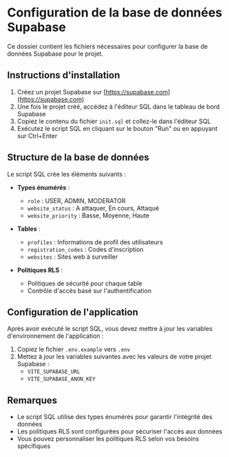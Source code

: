 # Configuration de la base de données Supabase

Ce dossier contient les fichiers nécessaires pour configurer la base de données Supabase pour le projet.

## Instructions d'installation

1. Créez un projet Supabase sur [https://supabase.com](https://supabase.com)
2. Une fois le projet créé, accédez à l'éditeur SQL dans le tableau de bord Supabase
3. Copiez le contenu du fichier `init.sql` et collez-le dans l'éditeur SQL
4. Exécutez le script SQL en cliquant sur le bouton "Run" ou en appuyant sur Ctrl+Enter

## Structure de la base de données

Le script SQL crée les éléments suivants :

- **Types énumérés** :
  - `role` : USER, ADMIN, MODERATOR
  - `website_status` : A attaquer, En cours, Attaqué
  - `website_priority` : Basse, Moyenne, Haute

- **Tables** :
  - `profiles` : Informations de profil des utilisateurs
  - `registration_codes` : Codes d'inscription
  - `websites` : Sites web à surveiller

- **Politiques RLS** :
  - Politiques de sécurité pour chaque table
  - Contrôle d'accès basé sur l'authentification

## Configuration de l'application

Après avoir exécuté le script SQL, vous devez mettre à jour les variables d'environnement de l'application :

1. Copiez le fichier `.env.example` vers `.env`
2. Mettez à jour les variables suivantes avec les valeurs de votre projet Supabase :
   - `VITE_SUPABASE_URL`
   - `VITE_SUPABASE_ANON_KEY`

## Remarques

- Le script SQL utilise des types énumérés pour garantir l'intégrité des données
- Les politiques RLS sont configurées pour sécuriser l'accès aux données
- Vous pouvez personnaliser les politiques RLS selon vos besoins spécifiques 